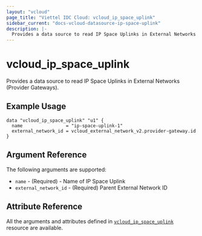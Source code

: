 ```yaml
---
layout: "vcloud"
page_title: "Viettel IDC Cloud: vcloud_ip_space_uplink"
sidebar_current: "docs-vcloud-datasource-ip-space-uplink"
description: |-
  Provides a data source to read IP Space Uplinks in External Networks (Provider Gateways).
---
```


# vcloud\_ip\_space\_uplink

Provides a data source to read IP Space Uplinks in External Networks (Provider Gateways).

## Example Usage

```hcl
data "vcloud_ip_space_uplink" "u1" {
  name                = "ip-space-uplink-1"
  external_network_id = vcloud_external_network_v2.provider-gateway.id
}
```

## Argument Reference

The following arguments are supported:

* `name` - (Required) - Name of IP Space Uplink
* `external_network_id` - (Required) Parent External Network ID

## Attribute Reference

All the arguments and attributes defined in
[`vcloud_ip_space_uplink`](/providers/vmware/vcloud/latest/docs/resources/ip_space_uplink) resource are available.
